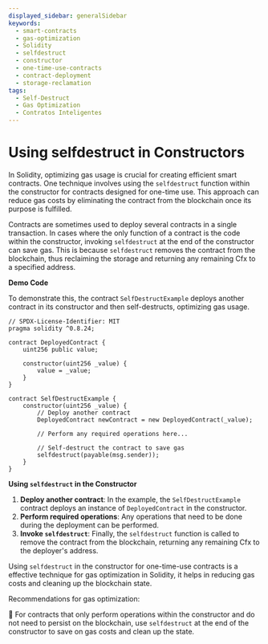 ```yaml
---
displayed_sidebar: generalSidebar
keywords:
  - smart-contracts
  - gas-optimization
  - Solidity
  - selfdestruct
  - constructor
  - one-time-use-contracts
  - contract-deployment
  - storage-reclamation
tags:
  - Self-Destruct
  - Gas Optimization
  - Contratos Inteligentes
---
```


# Using selfdestruct in Constructors

In Solidity, optimizing gas usage is crucial for creating efficient smart contracts. One technique involves using the `selfdestruct` function within the constructor for contracts designed for one-time use. This approach can reduce gas costs by eliminating the contract from the blockchain once its purpose is fulfilled.

Contracts are sometimes used to deploy several contracts in a single transaction. In cases where the only function of a contract is the code within the constructor, invoking `selfdestruct` at the end of the constructor can save gas. This is because `selfdestruct` removes the contract from the blockchain, thus reclaiming the storage and returning any remaining Cfx to a specified address.

**Demo Code**

To demonstrate this, the contract `SelfDestructExample` deploys another contract in its constructor and then self-destructs, optimizing gas usage.

```solidity
// SPDX-License-Identifier: MIT
pragma solidity ^0.8.24;

contract DeployedContract {
    uint256 public value;

    constructor(uint256 _value) {
        value = _value;
    }
}

contract SelfDestructExample {
    constructor(uint256 _value) {
        // Deploy another contract
        DeployedContract newContract = new DeployedContract(_value);

        // Perform any required operations here...

        // Self-destruct the contract to save gas
        selfdestruct(payable(msg.sender));
    }
}
```

**Using `selfdestruct` in the Constructor**

1. **Deploy another contract**: In the example, the `SelfDestructExample` contract deploys an instance of `DeployedContract` in the constructor.
2. **Perform required operations**: Any operations that need to be done during the deployment can be performed.
3. **Invoke `selfdestruct`**: Finally, the `selfdestruct` function is called to remove the contract from the blockchain, returning any remaining Cfx to the deployer's address.

Using `selfdestruct` in the constructor for one-time-use contracts is a effective technique for gas optimization in Solidity, it helps in reducing gas costs and cleaning up the blockchain state.

Recommendations for gas optimization:

🌟 For contracts that only perform operations within the constructor and do not need to persist on the blockchain, use `selfdestruct` at the end of the constructor to save on gas costs and clean up the state.
